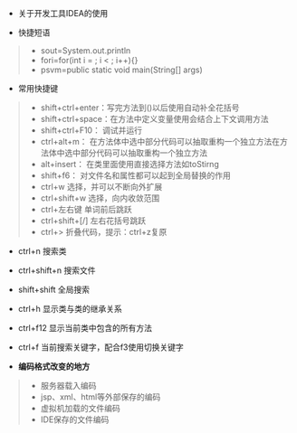 *	关于开发工具IDEA的使用

*	快捷短语
>	*	sout=System.out.println
>	*	fori=for(int i = ; i < ; i++){}
>	*	psvm=public static void main(String[] args)

*	常用快捷键
>	*	shift+ctrl+enter：写完方法到()以后使用自动补全花括号
>	*	shift+ctrl+space：在方法中定义变量使用会结合上下文调用方法
>	*	shift+ctrl+F10：	 调试并运行
>	*	ctrl+alt+m：		在方法体中选中部分代码可以抽取重构一个独立方法在方法体中选中部分代码可以抽取重构一个独立方法
>	*	alt+insert：		在类里面使用直接选择方法如toStirng
>	*	shift+f6：			对文件名和属性都可以起到全局替换的作用
>	*	ctrl+w					选择，并可以不断向外扩展
>	*	ctrl+shift+w		选择，向内收敛范围
>	*	ctrl+左右键		单词前后跳跃
>	*	ctrl+shift+[/]		左右花括号跳跃
>	*	ctrl+>					折叠代码，提示：ctrl+z复原

*	ctrl+n						搜索类
*	ctrl+shift+n				搜索文件
*	shift+shift				全局搜索

*	ctrl+h						显示类与类的继承关系
*	ctrl+f12					显示当前类中包含的所有方法
*	ctrl+f						当前搜索关键字，配合f3使用切换关键字

*	**编码格式改变的地方**
>	*	服务器载入编码
>	*	jsp、xml、html等外部保存的编码
>	*	虚拟机加载的文件编码
>	*	IDE保存的文件编码

